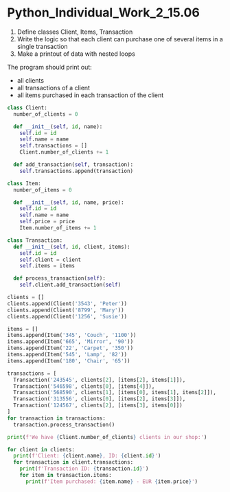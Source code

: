 # Python_Individual_Work_2_15.06

1. Define classes Client, Items, Transaction
2. Write the logic so that each client can purchase one of several items in a single transaction
3. Make a printout of data with nested loops

The program should print out:
* all clients
* all transactions of a client
* all items purchased in each transaction of the client

```py
class Client:
  number_of_clients = 0

  def __init__(self, id, name):
    self.id = id
    self.name = name
    self.transactions = []
    Client.number_of_clients += 1

  def add_transaction(self, transaction):
    self.transactions.append(transaction)

class Item:
  number_of_items = 0

  def __init__(self, id, name, price):
    self.id = id
    self.name = name
    self.price = price
    Item.number_of_items += 1

class Transaction:
  def __init__(self, id, client, items):
    self.id = id
    self.client = client
    self.items = items

  def process_transaction(self):
    self.client.add_transaction(self)

clients = []
clients.append(Client('3543', 'Peter'))
clients.append(Client('8799', 'Mary'))
clients.append(Client('1256', 'Susie'))

items = []
items.append(Item('345', 'Couch', '1100'))
items.append(Item('665', 'Mirror', '90'))
items.append(Item('22', 'Carpet', '350'))
items.append(Item('545', 'Lamp', '82'))
items.append(Item('180', 'Chair', '65'))

transactions = [
  Transaction('243545', clients[2], [items[2], items[1]]),
  Transaction('546598', clients[0], [items[4]]),
  Transaction('568590', clients[1], [items[0], items[1], items[2]]),
  Transaction('313556', clients[0], [items[2], items[3]]),
  Transaction('124567', clients[2], [items[3], items[0]])
]
for transaction in transactions:
  transaction.process_transaction()

print(f'We have {Client.number_of_clients} clients in our shop:')

for client in clients:
  print(f'Client: {client.name}, ID: {client.id}')
  for transaction in client.transactions:
    print(f'Transaction ID: {transaction.id}')
    for item in transaction.items:
      print(f'Item purchased: {item.name} - EUR {item.price}')
```
